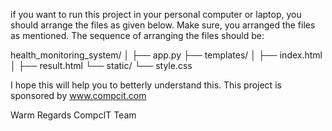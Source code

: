 if you want to run this project in your personal computer or laptop, you should arrange the files as given below. 
Make sure, you arranged the files as mentioned.
The sequence of arranging the files should be:

health_monitoring_system/
│
├── app.py
├── templates/
│   ├── index.html
│   ├── result.html
└── static/
    └── style.css

I hope this will help you to betterly understand this. This project is sponsored by www.compcit.com 

Warm Regards
CompcIT Team
